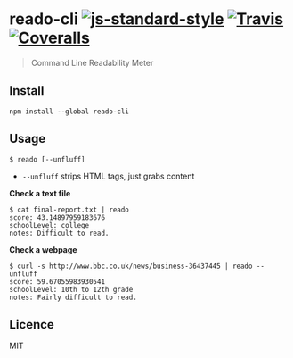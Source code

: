 # reado-cli [![js-standard-style](https://img.shields.io/badge/code%20style-standard-brightgreen.svg?style=flat-square)](https://github.com/feross/standard) [![Travis](https://img.shields.io/travis/bencevans/reado-cli.svg?style=flat-square)](https://travis-ci.org/bencevans/reado-cli) [![Coveralls](https://img.shields.io/coveralls/bencevans/reado-cli.svg?style=flat-square)](https://coveralls.io/github/bencevans/reado-cli)


> Command Line Readability Meter

## Install

    npm install --global reado-cli

## Usage

    $ reado [--unfluff]

* `--unfluff` strips HTML tags, just grabs content

**Check a text file**

    $ cat final-report.txt | reado
    score: 43.14897959183676
    schoolLevel: college
    notes: Difficult to read.

**Check a webpage**

    $ curl -s http://www.bbc.co.uk/news/business-36437445 | reado --unfluff
    score: 59.67055983930541
    schoolLevel: 10th to 12th grade
    notes: Fairly difficult to read.

## Licence

MIT
